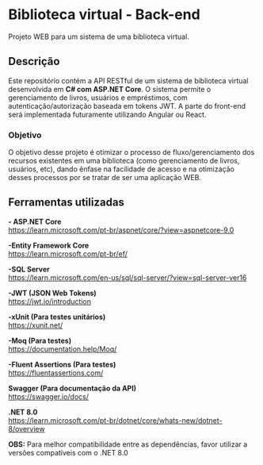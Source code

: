 # Biblioteca virtual - Back-end
Projeto WEB para um sistema de uma biblioteca virtual.
## Descrição
Este repositório contém a API RESTful de um sistema de biblioteca virtual desenvolvida em **C# com ASP.NET Core**. 
O sistema permite o gerenciamento de livros, usuários e empréstimos, com autenticação/autorização baseada em tokens JWT. 
A parte do front-end será implementada futuramente utilizando Angular ou React.
### Objetivo
O objetivo desse projeto é otimizar o processo de fluxo/gerenciamento dos recursos existentes em uma biblioteca (como gerenciamento de livros, usuários, etc),
dando ênfase na facilidade de acesso e na otimização desses processos por se tratar de ser uma aplicação WEB.
## Ferramentas utilizadas

**- ASP.NET Core** <br>
https://learn.microsoft.com/pt-br/aspnet/core/?view=aspnetcore-9.0 <br>

**-Entity Framework Core** <br>
https://learn.microsoft.com/pt-br/ef/ <br>

**-SQL Server** <br>
https://learn.microsoft.com/en-us/sql/sql-server/?view=sql-server-ver16 <br>

**-JWT (JSON Web Tokens)** <br>
https://jwt.io/introduction <br>

**-xUnit (Para testes unitários)** <br>
https://xunit.net/ <br>

**-Moq (Para testes)** <br>
https://documentation.help/Moq/ <br>

**-Fluent Assertions (Para testes)** <br>
https://fluentassertions.com/ <br>

**Swagger (Para documentação da API)** <br>
https://swagger.io/docs/ <br>

**.NET 8.0** <br>
https://learn.microsoft.com/pt-br/dotnet/core/whats-new/dotnet-8/overview <br>

**OBS:** Para melhor compatibilidade entre as dependências, favor utilizar a versões compatíveis com o .NET 8.0 
